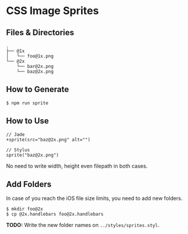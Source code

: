# CSS Image Sprites

## Files & Directories

```
.
├── @1x
│   └── foo@1x.png
└── @2x
    └── bar@2x.png
    └── baz@2x.png
```

## How to Generate

```
$ npm run sprite
```

## How to Use

```
// Jade
+sprite(src="baz@2x.png" alt="")
```

```
// Stylus
sprite("baz@2x.png")
```

No need to write width, height even filepath in both cases.

## Add Folders

In case of you reach the iOS file size limits, you need to add new folders.

```
$ mkdir foo@2x
$ cp @2x.handlebars foo@2x.handlebars
```

__TODO:__ Write the new folder names on `../styles/sprites.styl`.
